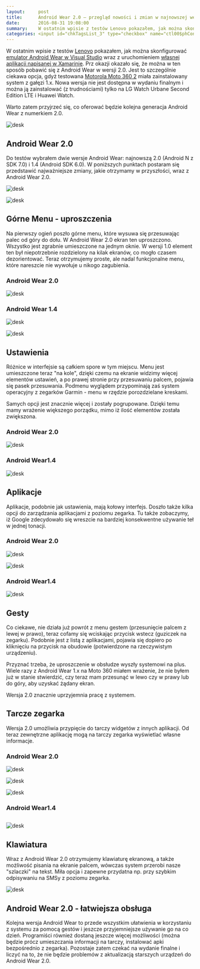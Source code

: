 ```yaml
---
layout:     post
title:      Android Wear 2.0 — przegląd nowości i zmian w najnowszej wersji systemu na smartwatche
date:       2016-08-31 19:08:00
summary:    W ostatnim wpisie z testów Lenovo pokazałem, jak można skonfigurować emulator Android Wear w Visual Studio wraz z uruchomieniem własnej aplikacji napisanej w Xamarinie. Prz okazji okazało się, że można w ten sposób pobawić się z Android Wear w wersji 2.0. Jest to szczególnie ciekawa opcja, gdyż test...
categories: <input id="chkTagsList_3" type="checkbox" name="ctl00$phContentRight$chkTagsList$chkTagsList_3" checked="checked" value="8"><label for="chkTagsList_3">oprogramowanie</label> <input id="chkTagsList_6" type="checkbox" name="ctl00$phContentRight$chkTagsList$chkTagsList_6" checked="checked" value="64"><label for="chkTagsList_6">porady</label> <input id="chkTagsList_8" type="checkbox" name="ctl00$phContentRight$chkTagsList$chkTagsList_8" checked="checked" value="256"><label for="chkTagsList_8">urządzenia mobilne</label>
---
```




W ostatnim wpisie z testów [Lenovo](http://www.dobreprogramy.pl/Lenovo) pokazałem, jak można skonfigurować [emulator Android Wear w Visual Studio](http://www.dobreprogramy.pl/djfoxer/Android-Wear-emulator-w-Visual-Studio-i-pierwsza-aplikacja-w-Xamarinie-C,75962.html) wraz z uruchomieniem [własnej aplikacji napisanej w Xamarinie](http://www.dobreprogramy.pl/djfoxer/Android-Wear-emulator-w-Visual-Studio-i-pierwsza-aplikacja-w-Xamarinie-C,75962.html). Prz okazji okazało się, że można w ten sposób pobawić się z Android Wear w wersji 2.0. Jest to szczególnie ciekawa opcja, gdyż testowana [Motorola Moto 360 2](http://www.dobreprogramy.pl/djfoxer/Motorola-Moto-360-2-generacji-recenzja-na-sportowo,75871.html) miała zainstalowany system z gałęzi 1.x. Nowa wersja nie jest dostępna w wydaniu finalnym i można ją zainstalować (z trudnościami) tylko na LG Watch Urbane Second Edition LTE i Huawei Watch.

Warto zatem przyjrzeć się, co oferować będzie kolejna generacja Android Wear z numerkiem 2.0.



![desk](https://raw.githubusercontent.com/djfoxer/djfoxer.github.io/master/_img/2016-8-31-_30_/g_-_608x405_-_-_75998x20160831183548_0.jpg)





## Android Wear 2.0


Do testów wybrałem dwie wersje Android Wear: najnowszą 2.0 (Android N z SDK 7.0) i 1.4 (Android SDK 6.0). W poniższych punktach postaram się przedstawić najważniejsze zmiany, jakie otrzymamy w przyszłości, wraz z Android Wear 2.0.



![desk](https://raw.githubusercontent.com/djfoxer/djfoxer.github.io/master/_img/2016-8-31-_30_/g_-_608x405_-_-_75998x20160827220106_0.png)




![desk](https://raw.githubusercontent.com/djfoxer/djfoxer.github.io/master/_img/2016-8-31-_30_/g_-_608x405_-_-_75998x20160827220108_0.png)






## Górne Menu - uproszczenia


Na pierwszy ogień poszło górne menu, które wysuwa się przesuwając palec od góry do dołu. W Android Wear 2.0 ekran ten uproszczono. Wszystko jest zgrabnie umieszczone na jednym oknie.  W wersji 1.0 element ten był niepotrzebnie rozdzielony na kilak ekranów, co mogło czasem dezorientować. Teraz otrzymujemy proste, ale nadal funkcjonalne menu, które nareszcie nie wywołuje u nikogo zagubienia.



### Android Wear 2.0





![desk](https://raw.githubusercontent.com/djfoxer/djfoxer.github.io/master/_img/2016-8-31-_30_/g_-_608x405_-_-_75998x20160827211135_0.jpg)





### Android Wear 1.4





![desk](https://raw.githubusercontent.com/djfoxer/djfoxer.github.io/master/_img/2016-8-31-_30_/g_-_608x405_-_-_75998x20160827211135_1.jpg)



![desk](https://raw.githubusercontent.com/djfoxer/djfoxer.github.io/master/_img/2016-8-31-_30_/g_-_608x405_-_-_75998x20160827211135_2.jpg)





## Ustawienia


Różnice w interfejsie są całkiem spore w tym miejscu. Menu jest umieszczone teraz "na kole", dzięki czemu na ekranie widzimy więcej elementów ustawień, a po prawej stronie przy przesuwaniu palcem, pojawia się pasek przesuwania. Podmenu wyglądem przypominają zaś system operacyjny z zegarków Garmin - menu w rzędzie porozdzielane kreskami. 

Samych opcji jest znacznie więcej i zostały pogrupowane. Dzięki temu mamy wrażenie większego porządku, mimo iż ilość elementów została zwiększona.



### Android Wear 2.0




![desk](https://raw.githubusercontent.com/djfoxer/djfoxer.github.io/master/_img/2016-8-31-_30_/g_-_608x405_-_-_75998x20160827215131_0.png)




### Android Wear1.4




![desk](https://raw.githubusercontent.com/djfoxer/djfoxer.github.io/master/_img/2016-8-31-_30_/g_-_608x405_-_-_75998x20160827215131_0.jpg)





## Aplikacje



Aplikacje, podobnie jak ustawienia, mają kołowy interfejs. Doszło także kilka opcji do zarządzania aplikacjami z poziomu zegarka. Tu także zobaczymy, iż Google zdecydowało się wreszcie na bardziej konsekwentne używanie teł w jednej tonacji.




### Android Wear 2.0




![desk](https://raw.githubusercontent.com/djfoxer/djfoxer.github.io/master/_img/2016-8-31-_30_/g_-_608x405_-_-_75998x20160827215438_0.png)




![desk](https://raw.githubusercontent.com/djfoxer/djfoxer.github.io/master/_img/2016-8-31-_30_/g_-_608x405_-_-_75998x20160827215757_0.png)




### Android Wear1.4




![desk](https://raw.githubusercontent.com/djfoxer/djfoxer.github.io/master/_img/2016-8-31-_30_/g_-_608x405_-_-_75998x20160827215437_0.png)





## Gesty



Co ciekawe, nie działa już powrót z menu gestem (przesunięcie palcem z lewej w prawo), teraz cofamy się wciskając przycisk wstecz (guziczek na zegarku). Podobnie jest z listą z aplikacjami, pojawia się dopiero po kliknięciu na przycisk na obudowie (potwierdzone na rzeczywistym urządzeniu). 

Przyznać trzeba, że uproszczenie w obsłudze wyszły systemowi na plus. Wiele razy z Android Wear 1.x na Moto 360 miałem wrażenie, że nie byłem już w stanie stwierdzić, czy teraz mam przesunąć w lewo czy w prawy lub do góry, aby uzyskać żądany ekran. 

Wersja 2.0 znacznie uprzyjemnia pracę z systemem.



## Tarcze zegarka


Wersja 2.0 umożliwia przypięcie do tarczy widgetów z innych aplikacji. Od teraz zewnętrzne aplikację mogą na tarczy zegarka wyświetlać własne informacje.



### Android Wear 2.0




![desk](https://raw.githubusercontent.com/djfoxer/djfoxer.github.io/master/_img/2016-8-31-_30_/g_-_608x405_-_-_75998x20160827220849_0.png)




![desk](https://raw.githubusercontent.com/djfoxer/djfoxer.github.io/master/_img/2016-8-31-_30_/g_-_608x405_-_-_75998x20160827220855_1.png)




![desk](https://raw.githubusercontent.com/djfoxer/djfoxer.github.io/master/_img/2016-8-31-_30_/g_-_608x405_-_-_75998x20160827220855_2.png)




### Android Wear1.4




## 

![desk](https://raw.githubusercontent.com/djfoxer/djfoxer.github.io/master/_img/2016-8-31-_30_/g_-_608x405_-_-_75998x20160827220855_0.png)







## Klawiatura


Wraz z Android Wear 2.0 otrzymujemy klawiaturę ekranową, a także możliwość pisania na ekranie palcem, wówczas system przerobi nasze "szlaczki" na tekst. Miła opcja i zapewne przydatna np. przy szybkim odpisywaniu na SMSy z poziomu zegarka.



![desk](https://raw.githubusercontent.com/djfoxer/djfoxer.github.io/master/_img/2016-8-31-_30_/g_-_608x405_-_-_75998x20160827221854_0.png)





## Android Wear 2.0 - łatwiejsza obsługa


Kolejna wersja Android Wear to przede wszystkim ułatwienia w korzystaniu z systemu  za pomocą gestów i jeszcze przyjemniejsze używanie go na co dzień. Programiści również dostaną jeszcze więcej możliwości (można będzie prócz umieszczania informacji na tarczy, instalować apki bezpośrednio z zegarka). Pozostaje zatem czekać na wydanie finalne i liczyć na to, że nie będzie problemów z aktualizacją starszych urządzeń do Android Wear 2.0. 